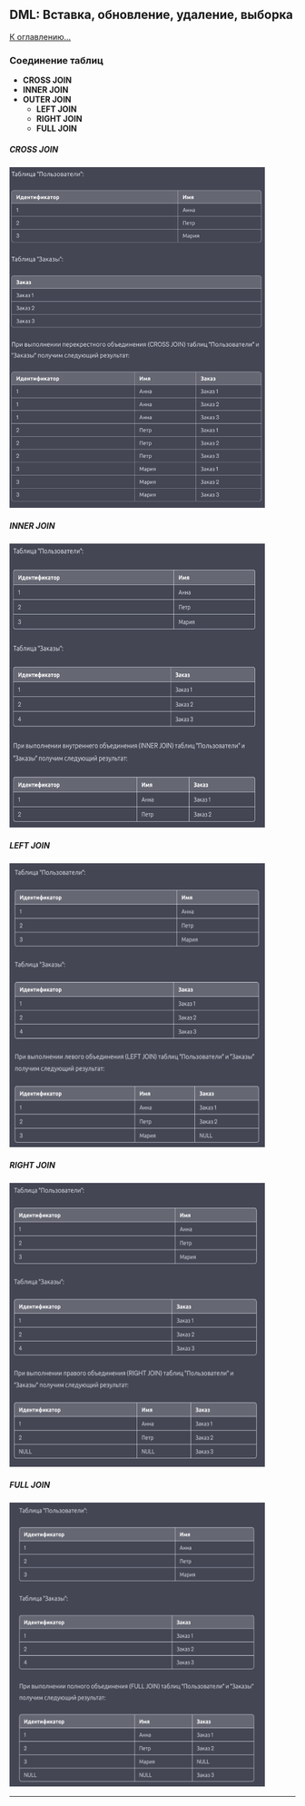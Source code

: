 ## DML: Вставка, обновление, удаление, выборка

[К оглавлению...](/README.md)

### Соединение таблиц

- **CROSS JOIN**
- **INNER JOIN**
- **OUTER JOIN**
  - **LEFT JOIN**
  - **RIGHT JOIN**
  - **FULL JOIN**

##### CROSS JOIN
<img src='./images/28.png' width=450 height=600>

##### INNER JOIN

<img src='./images/27.png' width=450 height=500>

##### LEFT JOIN

<img src='./images/26.png' width=450 height=500>

##### RIGHT JOIN

<img src='./images/25.png' width=450 height=500>

##### FULL JOIN

<img src='./images/24.png' width=450 height=500>

---
